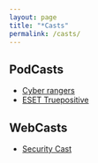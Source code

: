 ```yaml
---
layout: page
title: "*Casts"
permalink: /casts/
---
```


<h2>PodCasts</h2>
<ul>
  <li><a href="https://www.cyber-rangers.com/cs/podcasty" target="_blank" rel="noopener noreferrer">Cyber rangers</a></li>
  <li><a href="https://www.eset.com/cz/podcast-truepositive/" target="_blank" rel="noopener noreferrer">ESET Truepositive</a></li>

</ul>

<h2>WebCasts</h2>
<ul>
  <li><a href="https://youtube.com/securitycast" target="_blank" rel="noopener noreferrer">Security Cast</a></li>
</ul>


